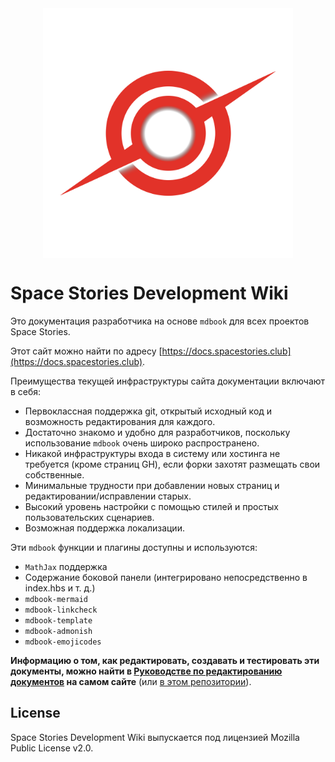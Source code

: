 <img src="./src/ru/_stories/assets/misc/stories.png" width=400 style="margin-left:auto;margin-right:auto;display:block"/>

# Space Stories Development Wiki

Это документация разработчика на основе `mdbook` для всех проектов Space Stories.

Этот сайт можно найти по адресу [https://docs.spacestories.club](https://docs.spacestories.club).

Преимущества текущей инфраструктуры сайта документации включают в себя:
- Первоклассная поддержка git, открытый исходный код и возможность редактирования для каждого.
- Достаточно знакомо и удобно для разработчиков, поскольку использование `mdbook` очень широко распространено.
- Никакой инфраструктуры входа в систему или хостинга не требуется (кроме страниц GH), если форки захотят размещать свои собственные.
- Минимальные трудности при добавлении новых страниц и редактировании/исправлении старых.
- Высокий уровень настройки с помощью стилей и простых пользовательских сценариев.
- Возможная поддержка локализации.

Эти `mdbook` функции и плагины доступны и используются:
- `MathJax` поддержка
- Содержание боковой панели (интегрировано непосредственно в index.hbs и т. д.)
- `mdbook-mermaid`
- `mdbook-linkcheck`
- `mdbook-template`
- `mdbook-admonish`
- `mdbook-emojicodes`

**Информацию о том, как редактировать, создавать и тестировать эти документы, можно найти в [Руководстве по редактированию документов](https://docs.spacestories.club/ru/meta/guide-to-editing-docs.html) на самом сайте** (или [в этом репозитории](./src/ru/meta/guide-to-editing-docs.md)).

## License

Space Stories Development Wiki выпускается под лицензией Mozilla Public License v2.0.
